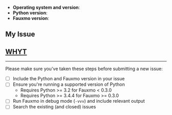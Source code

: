 - **Operating system and version**:
- **Python version**:
- **Fauxmo version**:

## My Issue



## [WHYT](http://mattgemmell.com/what-have-you-tried)



---

Please make sure you've taken these steps before submitting a new issue:

- [ ] Include the Python and Fauxmo version in your issue
- [ ] Ensure you're running a supported version of Python
    - Requires Python >= 3.2 for Fauxmo < 0.3.0
    - Requires Python >= 3.4.4 for Fauxmo >= 0.3.0
- [ ] Run Fauxmo in debug mode (`-vvv`) and include relevant output
- [ ] Search the existing (and closed) issues
